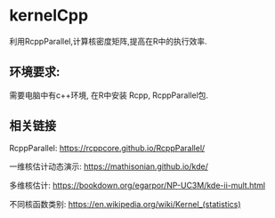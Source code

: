 # kernelCpp

利用RcppParallel,计算核密度矩阵,提高在R中的执行效率.

## 环境要求:

需要电脑中有c++环境,
在R中安装 Rcpp, RcppParallel包.



## 相关链接

RcppParallel:
https://rcppcore.github.io/RcppParallel/

一维核估计动态演示:
https://mathisonian.github.io/kde/

多维核估计:
https://bookdown.org/egarpor/NP-UC3M/kde-ii-mult.html

不同核函数类别:
https://en.wikipedia.org/wiki/Kernel_(statistics)




